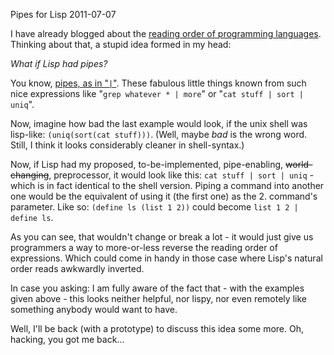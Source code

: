 Pipes for Lisp
2011-07-07

I have already blogged about the <a title="Forwards, Backwards, or nil" href="http://hackersdiary.wordpress.com/2011/07/05/forwards-backwards-or-nil/" target="_blank">reading order of programming languages</a>. Thinking about that, a stupid idea formed in my head:

*What if Lisp had pipes?*

You know, <a href="http://en.wikipedia.org/wiki/Pipeline_%28Unix%29" target="_blank">pipes, as in "`|`"</a>. These fabulous little things known from such nice expressions like "`grep whatever * | more`" or "`cat stuff | sort | uniq`".

Now, imagine how bad the last example would look, if the unix shell was lisp-like: `(uniq(sort(cat stuff)))`. (Well, maybe *bad* is the wrong word. Still, I think it looks considerably cleaner in shell-syntax.)

Now, if Lisp had my proposed, to-be-implemented, pipe-enabling, <del>world-changing</del>, preprocessor, it would look like this: `cat stuff | sort | uniq` - which is in fact identical to the shell version. Piping a command into another one would be the equivalent of using it (the first one) as the 2. command's parameter. Like so: `(define ls (list 1 2))` could become `list 1 2 | define ls`.

As you can see, that wouldn't change or break a lot - it would just give us programmers a way to more-or-less reverse the reading order of expressions. Which could come in handy in those case where Lisp's natural order reads awkwardly inverted.

In case you asking: I am fully aware of the fact that - with the examples given above - this looks neither helpful, nor lispy, nor even remotely like something anybody would want to have.

Well, I'll be back (with a prototype) to discuss this idea some more. Oh, hacking, you got me back...